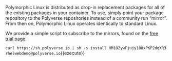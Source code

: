 Polymorphic Linux is distributed as drop-in replacement packages for all of the existing packages in your container. To use, simply point your package repository to the Polyverse repositories instead of a community run “mirror”. From then on, Polymorphic Linux operates identically to standard Linux.


We provide a simple script to subscribe to the mirrors, found on the
[free trial page](https://polyverse.io/polymorphic-linux-installation-guide/).

`curl https://sh.polyverse.io | sh -s install HM1OZywFjujy188xPKP2dqXR3 rhelwebdemo@polyverse.io`{{execute}}

